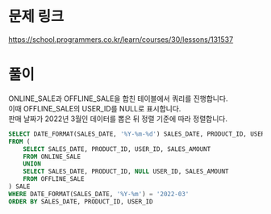 # 문제 링크
https://school.programmers.co.kr/learn/courses/30/lessons/131537

# 풀이
ONLINE_SALE과 OFFLINE_SALE을 합친 테이블에서 쿼리를 진행합니다.  
이때 OFFLINE_SALE의 USER_ID를 NULL로 표시합니다.  
판매 날짜가 2022년 3월인 데이터를 뽑은 뒤 정렬 기준에 따라 정렬합니다.

```sql
SELECT DATE_FORMAT(SALES_DATE, '%Y-%m-%d') SALES_DATE, PRODUCT_ID, USER_ID, SALES_AMOUNT
FROM (
    SELECT SALES_DATE, PRODUCT_ID, USER_ID, SALES_AMOUNT
    FROM ONLINE_SALE
    UNION
    SELECT SALES_DATE, PRODUCT_ID, NULL USER_ID, SALES_AMOUNT
    FROM OFFLINE_SALE
) SALE
WHERE DATE_FORMAT(SALES_DATE, '%Y-%m') = '2022-03'
ORDER BY SALES_DATE, PRODUCT_ID, USER_ID
```
